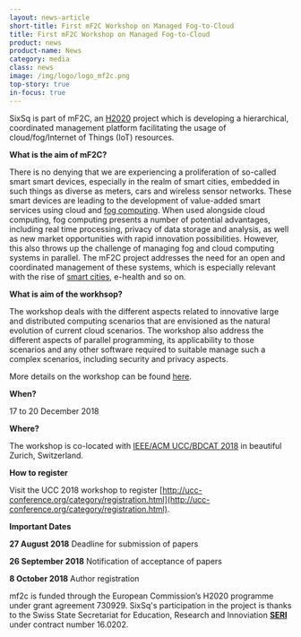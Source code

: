 ```yaml
---
layout: news-article
short-title: First mF2C Workshop on Managed Fog-to-Cloud 
title: First mF2C Workshop on Managed Fog-to-Cloud
product: news
product-name: News
category: media
class: news
image: /img/logo/logo_mf2c.png
top-story: true
in-focus: true
---
```


SixSq is part of mF2C, an [H2020](https://ec.europa.eu/programmes/horizon2020/en/what-horizon-2020) project which is developing a hierarchical, coordinated management platform facilitating the usage of cloud/fog/Internet of Things (IoT) resources.

**What is the aim of mF2C?**

There is no denying that we are experiencing a proliferation of so-called smart smart devices, especially in the realm of smart cities, embedded in such things as diverse as meters, cars and wireless sensor networks. These smart devices are leading to the development of value-added smart services using cloud and [fog computing](http://www.mf2c-project.eu/iot-cloud-fog-edge-do-i-hear-more/). When used alongside cloud computing, fog computing presents a number of potential advantages, including real time processing, privacy of data storage and analysis, as well as new market opportunities with rapid innovation possibilities. However, this also throws up the challenge of managing fog and cloud computing systems in parallel. The mF2C project addresses the need for an open and coordinated management of these systems, which is especially relevant with the rise of [smart cities](http://media.sixsq.com/blog/what-is-a-smart-city), e-health and so on.

**What is aim of the workhsop?**

The workshop deals with the different aspects related to innovative large and distributed computing scenarios that are envisioned as the natural evolution of current cloud scenarios. The workshop also address the different aspects of parallel programming, its applicability to those scenarios and any other software required to suitable manage such a complex scenarios, including security and privacy aspects.

More details on the workshop can be found [here](http://www.mf2c-project.eu/wp-content/uploads/2018/04/mF2C-UCC-2018-workshop-CFP-v4-1.pdf).

**When?**

17 to 20 December 2018

**Where?** 

The workshop is co-located with [IEEE/ACM UCC/BDCAT 2018](http://ucc-conference.org/category/basics.html) in beautiful Zurich, Switzerland.

**How to register**

Visit the UCC 2018 workshop to register [http://ucc-conference.org/category/registration.html](http://ucc-conference.org/category/registration.html).

**Important Dates**

**27 August 2018** Deadline for submission of papers

**26 September 2018** Notification of acceptance of papers

**8 October 2018** Author registration

 mf2c is funded through the European Commission’s H2020 programme under grant agreement 730929. SixSq's participation in the project is thanks to the Swiss State Secretariat for Education, Research and Innoviation **[SERI](https://www.sbfi.admin.ch/sbfi/en/home.html)** under contract number 16.0202.




